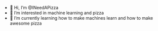 - 👋 Hi, I’m @INeedAPizza
- 👀 I’m interested in machine learning and pizza
- 🌱 I’m currently learning how to make machines learn and how to make awesome pizza

<!---
INeedAPizza/INeedAPizza is a ✨ special ✨ repository because its `README.md` (this file) appears on your GitHub profile.
You can click the Preview link to take a look at your changes.
--->
